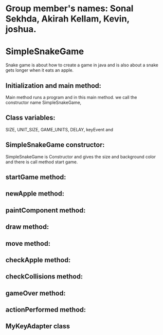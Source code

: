 # Group member's names: Sonal Sekhda, Akirah Kellam, Kevin, joshua.
# SimpleSnakeGame
 Snake game is about how to create a game in java and is also about 
 a snake gets longer when it eats an apple.
## Initialization and main method:
  Main method runs  a program and in this main method.
  we call the constructor name SimpleSnakeGame, 
## Class variables:
SIZE, UNIT_SIZE, GAME_UNITS, DELAY, keyEvent and 

## SimpleSnakeGame constructor:
 SimpleSnakeGame is Constructor and gives the size and background color and there is call method start game.
## startGame method:
  
## newApple method:

## paintComponent method:

## draw method:

## move method:

## checkApple method:

## checkCollisions method:

## gameOver method:

## actionPerformed method:

## MyKeyAdapter class